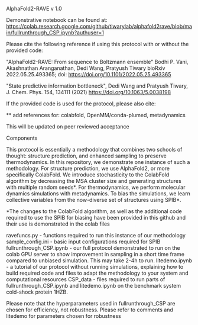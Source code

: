 AlphaFold2-RAVE v 1.0

Demonstrative notebook can be found at: https://colab.research.google.com/github/tiwarylab/alphafold2rave/blob/main/fullrunthrough_CSP.ipynb?authuser=1

Please cite the following reference if using this protocol with or without the provided code:

"AlphaFold2-RAVE: From sequence to Boltzmann ensemble"
Bodhi P. Vani, Akashnathan Aranganathan, Dedi Wang, Pratyush Tiwary
bioRxiv 2022.05.25.493365; doi: https://doi.org/10.1101/2022.05.25.493365

"State predictive information bottleneck", Dedi Wang and Pratyush Tiwary, J. Chem. Phys. 154, 134111 (2021) https://doi.org/10.1063/5.0038198

If the provided code is used for the protocol, please also cite:

** add references for: colabfold, OpenMM/conda-plumed, metadynamics

This will be updated on peer reviewed acceptance

Components

This protocol is essentially a methodology that combines two schools of thought: structure prediction, and enhanced sampling to preserve thermodynamics. In this repository, we demonstrate one instance of such a methodology. For structure prediction, we use AlphaFold2, or more specifically ColabFold. We introduce stochasticity to the ColabFold algorithm by decreasing the MSA cluster size and generating structures with multiple random seeds*. For thermodynamics, we perform molecular dynamics simulations with metadynamics. To bias the simulations, we learn collective variables from the now-diverse set of structures using SPIB*.

*The changes to the ColabFold algorithm, as well as the additional code required to use the SPIB for biasing have been provided in this github and their use is demonstrated in the colab files

ravefuncs.py - functions required to run this instance of our methodology
sample_config.ini - basic input configurations required for SPIB
fullrunthrough_CSP.ipynb - our full protocol demonstrated to run on the colab GPU server to show improvement in sampling in a short time frame compared to unbiased simulation. This may take 2-4h to run.
litedemo.ipynb - a tutorial of our protocol without running simulations, explaining how to build required code and files to adapt the methodology to your system and computational resources
CSP_data - files required to run parts of fullrunthrough_CSP.ipynb and litedemo.ipynb on the benchmark system cold-shock protein 1HZB.

Please note that the hyperparameters used in fullrunthrough_CSP are chosen for efficiency, not robustness. Please refer to comments and litedemo for parameters chosen for robustness
